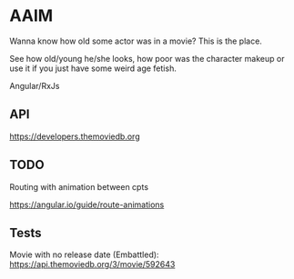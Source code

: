 # AAIM

Wanna know how old some actor was in a movie? This is the place.

See how old/young he/she looks, how poor was the character makeup or use it if you just have some weird age fetish.

Angular/RxJs

## API

https://developers.themoviedb.org


## TODO

Routing with animation between cpts

https://angular.io/guide/route-animations


## Tests

Movie with no release date (Embattled):
https://api.themoviedb.org/3/movie/592643